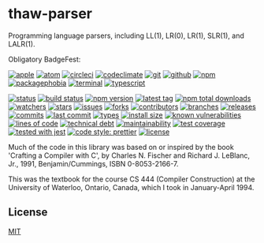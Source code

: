 # thaw-parser
Programming language parsers, including LL(1), LR(0), LR(1), SLR(1), and LALR(1).

Obligatory BadgeFest:

[![apple][apple-badge-image]][apple-url]
[![atom][atom-badge-image]][atom-url]
[![circleci][circleci-badge-image]][circleci-url]
[![codeclimate][codeclimate-badge-image]][codeclimate-url]
[![git][git-badge-image]][git-url]
[![github][github-badge-image]][github-url]
[![npm][npm-badge-image]][npm-url]
[![packagephobia][packagephobia-badge-image]][packagephobia-url]
[![terminal][terminal-badge-image]][terminal-url]
[![typescript][typescript-badge-image]][typescript-url]

[![status][status-badge-image]][status-url]
[![build status][build-status-badge-image]][build-status-url]
[![npm version][npm-version-badge-image]][npm-version-url]
[![latest tag][latest-tag-badge-image]][latest-tag-url]
[![npm total downloads][npm-total-downloads-badge-image]][npm-total-downloads-url]
[![watchers][watchers-badge-image]][watchers-url]
[![stars][stars-badge-image]][stars-url]
[![issues][issues-badge-image]][issues-url]
[![forks][forks-badge-image]][forks-url]
[![contributors][contributors-badge-image]][contributors-url]
[![branches][branches-badge-image]][branches-url]
[![releases][releases-badge-image]][releases-url]
[![commits][commits-badge-image]][commits-url]
[![last commit][last-commit-badge-image]][last-commit-url]
[![types][types-badge-image]][types-url]
[![install size][install-size-badge-image]][install-size-url]
[![known vulnerabilities][known-vulnerabilities-badge-image]][known-vulnerabilities-url]
[![lines of code][lines-of-code-badge-image]][lines-of-code-url]
[![technical debt][technical-debt-badge-image]][technical-debt-url]
[![maintainability][maintainability-badge-image]][maintainability-url]
[![test coverage][test-coverage-badge-image]][test-coverage-url]
[![tested with jest][jest-badge-image]][jest-url]
[![code style: prettier][prettier-badge-image]][prettier-url]
[![license][license-badge-image]][license-url]

Much of the code in this library was based on or inspired by the book 'Crafting a Compiler with C', by Charles N. Fischer and Richard J. LeBlanc, Jr., 1991, Benjamin/Cummings, ISBN 0-8053-2166-7.

This was the textbook for the course CS 444 (Compiler Construction) at the University of Waterloo, Ontario, Canada, which I took in January-April 1994.

## License
[MIT](https://choosealicense.com/licenses/mit/)

[apple-badge-image]: https://badgen.net/badge/icon/apple?icon=apple&label
[apple-url]: https://www.apple.com
[atom-badge-image]: https://badgen.net/badge/icon/atom?icon=atom&label
[atom-url]: https://atom.io
[circleci-badge-image]: https://badgen.net/badge/icon/circleci?icon=circleci&label
[circleci-url]: https://circleci.com
[codeclimate-badge-image]: https://badgen.net/badge/icon/codeclimate?icon=codeclimate&label
[codeclimate-url]: https://codeclimate.com
[git-badge-image]: https://badgen.net/badge/icon/git?icon=git&label
[git-url]: https://git-scm.com
[github-badge-image]: https://badgen.net/badge/icon/github?icon=github&label
[github-url]: https://github.com
[npm-badge-image]: https://badgen.net/badge/icon/npm?icon=npm&label
[npm-url]: https://npmjs.com
[packagephobia-badge-image]: https://badgen.net/badge/icon/packagephobia?icon=packagephobia&label
[packagephobia-url]: https://packagephobia.com/
[terminal-badge-image]: https://badgen.net/badge/icon/terminal?icon=terminal&label
[terminal-url]: https://en.wikipedia.org/wiki/History_of_Unix
[typescript-badge-image]: https://badgen.net/badge/icon/typescript?icon=typescript&label
[typescript-url]: https://www.typescriptlang.org

[status-badge-image]: https://badgen.net/github/status/tom-weatherhead/thaw-parser
[status-url]: https://badgen.net/github/status/tom-weatherhead/thaw-parser
[build-status-badge-image]: https://circleci.com/gh/tom-weatherhead/thaw-parser.svg?style=shield
[build-status-url]: https://circleci.com/gh/tom-weatherhead/thaw-parser
[npm-version-badge-image]: https://img.shields.io/npm/v/thaw-parser.svg
[npm-version-url]: https://www.npmjs.com/package/thaw-parser
[latest-tag-badge-image]: https://badgen.net/github/tag/tom-weatherhead/thaw-parser
[latest-tag-url]: https://github.com/tom-weatherhead/thaw-parser/tags
[npm-total-downloads-badge-image]: https://img.shields.io/npm/dt/thaw-parser.svg
[npm-total-downloads-url]: https://www.npmjs.com/package/thaw-parser
[watchers-badge-image]: https://badgen.net/github/watchers/tom-weatherhead/thaw-parser
[watchers-url]: https://github.com/tom-weatherhead/thaw-parser/watchers
[stars-badge-image]: https://badgen.net/github/stars/tom-weatherhead/thaw-parser
[stars-url]: https://github.com/tom-weatherhead/thaw-parser/stargazers
[issues-badge-image]: https://badgen.net/github/issues/tom-weatherhead/thaw-parser
[issues-url]: https://github.com/tom-weatherhead/thaw-parser/issues
[forks-badge-image]: https://badgen.net/github/forks/tom-weatherhead/thaw-parser
[forks-url]: https://github.com/tom-weatherhead/thaw-parser/network/members
[contributors-badge-image]: https://badgen.net/github/contributors/tom-weatherhead/thaw-parser
[contributors-url]: https://github.com/tom-weatherhead/thaw-parser/graphs/contributors
[branches-badge-image]: https://badgen.net/github/branches/tom-weatherhead/thaw-parser
[branches-url]: https://github.com/tom-weatherhead/thaw-parser/branches
[releases-badge-image]: https://badgen.net/github/releases/tom-weatherhead/thaw-parser
[releases-url]: https://github.com/tom-weatherhead/thaw-parser/releases
[commits-badge-image]: https://badgen.net/github/commits/tom-weatherhead/thaw-parser
[commits-url]: https://github.com/tom-weatherhead/thaw-parser/commits/master
[last-commit-badge-image]: https://badgen.net/github/last-commit/tom-weatherhead/thaw-parser
[last-commit-url]: https://github.com/tom-weatherhead/thaw-parser
[types-badge-image]: https://badgen.net/npm/types/thaw-parser
[types-url]: https://badgen.net/npm/types/thaw-parser
[install-size-badge-image]: https://badgen.net/packagephobia/install/thaw-parser
[install-size-url]: https://badgen.net/packagephobia/install/thaw-parser
[known-vulnerabilities-badge-image]: https://snyk.io/test/github/tom-weatherhead/thaw-parser/badge.svg?targetFile=package.json&package-lock.json
[known-vulnerabilities-url]: https://snyk.io/test/github/tom-weatherhead/thaw-parser?targetFile=package.json&package-lock.json
[lines-of-code-badge-image]: https://badgen.net/codeclimate/loc/tom-weatherhead/thaw-parser
[lines-of-code-url]: https://badgen.net/codeclimate/loc/tom-weatherhead/thaw-parser
[technical-debt-badge-image]: https://badgen.net/codeclimate/tech-debt/tom-weatherhead/thaw-parser
[technical-debt-url]: https://badgen.net/codeclimate/tech-debt/tom-weatherhead/thaw-parser
[maintainability-badge-image]: https://api.codeclimate.com/v1/badges/ca50697fe469cde26c22/maintainability
[maintainability-url]: https://codeclimate.com/github/tom-weatherhead/thaw-parser/maintainability
[test-coverage-badge-image]: https://api.codeclimate.com/v1/badges/ca50697fe469cde26c22/test_coverage
[test-coverage-url]: https://codeclimate.com/github/tom-weatherhead/thaw-parser/test_coverage
[jest-badge-image]: https://img.shields.io/badge/tested_with-jest-99424f.svg
[jest-url]: https://github.com/facebook/jest
[prettier-badge-image]: https://img.shields.io/badge/code_style-prettier-ff69b4.svg?style=flat-square
[prettier-url]: https://github.com/prettier/prettier
[license-badge-image]: https://img.shields.io/github/license/mashape/apistatus.svg
[license-url]: https://github.com/tom-weatherhead/thaw-parser/blob/master/LICENSE
